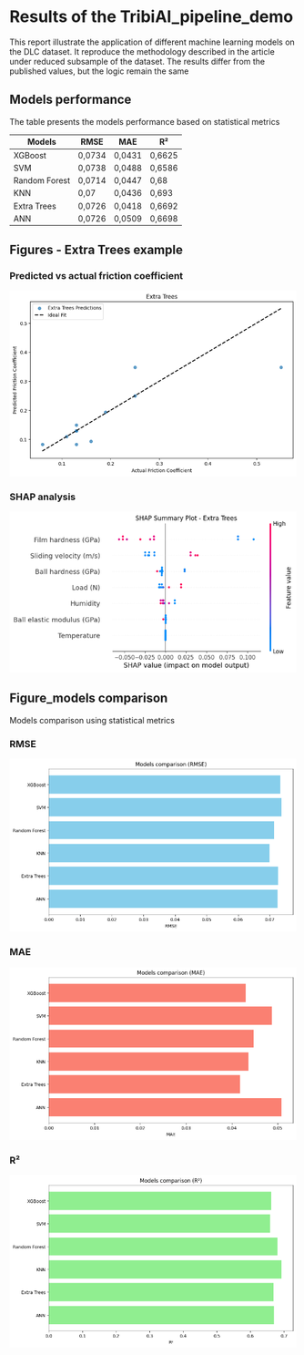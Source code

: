 # Results of the TribiAI_pipeline_demo

This report illustrate the application of different machine learning models on the DLC dataset.
It reproduce the methodology described in the article under reduced subsample of the dataset.
The results differ from the published values, but the logic remain the same

## Models performance

The table presents the models performance based on statistical metrics

| Models          | RMSE    | MAE    | R²    |
|-----------------|---------|--------|-------|
| XGBoost         | 0,0734  | 0,0431 | 0,6625|
| SVM             | 0,0738  | 0,0488 | 0,6586|
| Random Forest   | 0,0714  | 0,0447 | 0,68  |
| KNN             | 0,07    | 0,0436 | 0,693 |
| Extra Trees     | 0,0726  | 0,0418 | 0,6692|
| ANN             | 0,0726  | 0,0509 | 0,6698|

## Figures - Extra Trees example

### Predicted vs actual friction coefficient
![ET Pred vs Actual](Results/Figures/Predicted_vs_Actual_Friction_coefficient/Predicted_vs_actual_CoF_ExtraTrees.png)

### SHAP analysis

![ET SHAP](Results/Figures/SHAP_analysis/SHAP_ExtraTrees.png)

## Figure_models comparison

Models comparison using statistical metrics

### RMSE
![RMSE-Models comparison](Results/Figures/Models_comparison/Models_comparison_RMSE.png)
### MAE
![MAE-Models comparison](Results/Figures/Models_comparison/Models_comparison_MAE.png)
### R²
![R²-Models comparison](Results/Figures/Models_comparison/Models_comparison_R_.png)


